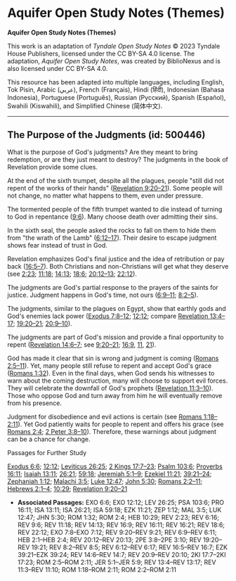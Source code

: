 # Aquifer Open Study Notes (Themes)

**Aquifer Open Study Notes (Themes)**

This work is an adaptation of *Tyndale Open Study Notes* © 2023 Tyndale House Publishers, licensed under the CC BY\-SA 4\.0 license. The adaptation, *Aquifer Open Study Notes*, was created by BiblioNexus and is also licensed under CC BY\-SA 4\.0\.

This resource has been adapted into multiple languages, including English, Tok Pisin, Arabic (عربي), French (Français), Hindi (हिंदी), Indonesian (Bahasa Indonesia), Portuguese (Português), Russian (Русский), Spanish (Español), Swahili (Kiswahili), and Simplified Chinese (简体中文).



--------------------------------

## The Purpose of the Judgments (id: 500446)

What is the purpose of God's judgments? Are they meant to bring redemption, or are they just meant to destroy? The judgments in the book of Revelation provide some clues.

At the end of the sixth trumpet, despite all the plagues, people "still did not repent of the works of their hands" ([Revelation 9:20–21](https://ref.ly/Rev9:20-Rev9:21)). Some people will not change, no matter what happens to them, even under pressure.

The tormented people of the fifth trumpet wanted to die instead of turning to God in repentance ([9:6](https://ref.ly/Rev9:6)). Many choose death over admitting their sins.

In the sixth seal, the people asked the rocks to fall on them to hide them from "the wrath of the Lamb" ([6:12–17](https://ref.ly/Rev6:12-Rev6:17)). Their desire to escape judgment shows fear instead of trust in God.

Revelation emphasizes God's final justice and the idea of retribution or pay back ([16:5–7](https://ref.ly/Rev16:5-Rev16:7)). Both Christians and non\-Christians will get what they deserve (see [2:23](https://ref.ly/Rev2:23); [11:18](https://ref.ly/Rev11:18); [14:13](https://ref.ly/Rev14:13); [18:6](https://ref.ly/Rev18:6); [20:12–13](https://ref.ly/Rev20:12-Rev20:13); [22:12](https://ref.ly/Rev22:12)).

The judgments are God's partial response to the prayers of the saints for justice. Judgment happens in God's time, not ours ([6:9–11](https://ref.ly/Rev6:9-Rev6:11); [8:2–5](https://ref.ly/Rev8:2-Rev8:5)).

The judgments, similar to the plagues on Egypt, show that earthly gods and God's enemies lack power ([Exodus 7:8–12](https://ref.ly/Exod7:8-Exod7:12); [12:12](https://ref.ly/Exod12:12); compare [Revelation 13:4–17](https://ref.ly/Rev13:4-Rev13:17); [19:20–21](https://ref.ly/Rev19:20-Rev19:21); [20:9–10](https://ref.ly/Rev20:9-Rev20:10)).

The judgments are part of God's mission and provide a final opportunity to repent ([Revelation 14:6–7](https://ref.ly/Rev14:6-Rev14:7); see [9:20–21](https://ref.ly/Rev9:20-Rev9:21); [16:9](https://ref.ly/Rev16:9), [11](https://ref.ly/Rev16:11), [21](https://ref.ly/Rev16:21)).

God has made it clear that sin is wrong and judgment is coming ([Romans 2:5–11](https://ref.ly/Rom2:5-Rom2:11)). Yet, many people still refuse to repent and accept God's grace ([Romans 1:32](https://ref.ly/Rom1:32)). Even in the final days, when God sends his witnesses to warn about the coming destruction, many will choose to support evil forces. They will celebrate the downfall of God's prophets ([Revelation 11:3–10](https://ref.ly/Rev11:3-Rev11:10)). Those who oppose God and turn away from him he will eventually remove from his presence.

Judgment for disobedience and evil actions is certain (see [Romans 1:18–2:11](https://ref.ly/Rom1:18-Rom2:11)). Yet God patiently waits for people to repent and offers his grace (see [Romans 2:4](https://ref.ly/Rom2:4); [2 Peter 3:8–10](https://ref.ly/2Pet3:8-2Pet3:10)). Therefore, these warnings about judgment can be a chance for change.

Passages for Further Study

[Exodus 6:6](https://ref.ly/Exod6:6); [12:12](https://ref.ly/Exod12:12); [Leviticus 26:25](https://ref.ly/Lev26:25); [2 Kings 17:7–23](https://ref.ly/2Kgs17:7-2Kgs17:23); [Psalm 103:6](https://ref.ly/Ps103:6); [Proverbs 16:11](https://ref.ly/Prov16:11); [Isaiah 13:11](https://ref.ly/Isa13:11); [26:21](https://ref.ly/Isa26:21); [59:18](https://ref.ly/Isa59:18); [Jeremiah 5:1–9](https://ref.ly/Jer5:1-Jer5:9); [Ezekiel 11:21](https://ref.ly/Ezek11:21); [39:21–24](https://ref.ly/Ezek39:21-Ezek39:24); [Zephaniah 1:12](https://ref.ly/Zeph1:12); [Malachi 3:5](https://ref.ly/Mal3:5); [Luke 12:47](https://ref.ly/Luke12:47); [John 5:30](https://ref.ly/John5:30); [Romans 2:2–11](https://ref.ly/Rom2:2-Rom2:11); [Hebrews 2:1–4](https://ref.ly/Heb2:1-Heb2:4); [10:29](https://ref.ly/Heb10:29); [Revelation 9:20–21](https://ref.ly/Rev9:20-Rev9:21)

* **Associated Passages:** EXO 6:6; EXO 12:12; LEV 26:25; PSA 103:6; PRO 16:11; ISA 13:11; ISA 26:21; ISA 59:18; EZK 11:21; ZEP 1:12; MAL 3:5; LUK 12:47; JHN 5:30; ROM 1:32; ROM 2:4; HEB 10:29; REV 2:23; REV 6:16; REV 9:6; REV 11:18; REV 14:13; REV 16:9; REV 16:11; REV 16:21; REV 18:6; REV 22:12; EXO 7:8–EXO 7:12; REV 9:20–REV 9:21; REV 6:9–REV 6:11; HEB 2:1–HEB 2:4; REV 20:12–REV 20:13; 2PE 3:8–2PE 3:10; REV 19:20–REV 19:21; REV 8:2–REV 8:5; REV 6:12–REV 6:17; REV 16:5–REV 16:7; EZK 39:21–EZK 39:24; REV 14:6–REV 14:7; REV 20:9–REV 20:10; 2KI 17:7–2KI 17:23; ROM 2:5–ROM 2:11; JER 5:1–JER 5:9; REV 13:4–REV 13:17; REV 11:3–REV 11:10; ROM 1:18–ROM 2:11; ROM 2:2–ROM 2:11


